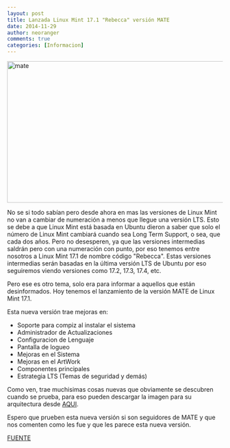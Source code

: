 ```yaml
---
layout: post
title: Lanzada Linux Mint 17.1 "Rebecca" versión MATE
date: 2014-11-29
author: neoranger
comments: true
categories: [Informacion]
---
```

<img class="  wp-image-2631 aligncenter" src="https://blogneositelinux.files.wordpress.com/2016/10/mate.png" alt="mate" width="528" height="330" />

No se si todo sabían pero desde ahora en mas las versiones de Linux Mint no van a cambiar de numeración a menos que llegue una versión LTS. Esto se debe a que Linux Mint está basada en Ubuntu dieron a saber que solo el número de Linux Mint cambiará cuando sea Long Term Support, o sea, que cada dos años. Pero no desesperen, ya que las versiones intermedias saldrán pero con una numeración con punto, por eso tenemos entre nosotros a Linux Mint 17.1 de nombre código "Rebecca". Estas versiones intermedias serán basadas en la última versión LTS de Ubuntu por eso seguiremos viendo versiones como 17.2, 17.3, 17.4, etc.

Pero ese es otro tema, solo era para informar a aquellos que están desinformados. Hoy tenemos el lanzamiento de la versión MATE de Linux Mint 17.1.

Esta nueva versión trae mejoras en:

<ul>
    <li>Soporte para compiz al instalar el sistema</li>
    <li>Administrador de Actualizaciones</li>
    <li>Configuracion de Lenguaje</li>
    <li>Pantalla de logueo</li>
    <li>Mejoras en el Sistema</li>
    <li>Mejoras en el ArtWork</li>
    <li>Componentes principales</li>
    <li>Estrategia LTS (Temas de seguridad y demás)</li>
</ul>

Como ven, trae muchisimas cosas nuevas que obviamente se descubren cuando se prueba, para eso pueden descargar la imagen para su arquitectura desde <a href="http://blog.linuxmint.com/?p=2713">AQUI</a>.

Espero que prueben esta nueva versión si son seguidores de MATE y que nos comenten como les fue y que les parece esta nueva versión.

<a href="http://blog.linuxmint.com/?p=2713">FUENTE</a>
